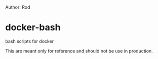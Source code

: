 Author: Rod


docker-bash
===========

bash scripts for docker

This are meant only for reference and should not be use in production.
